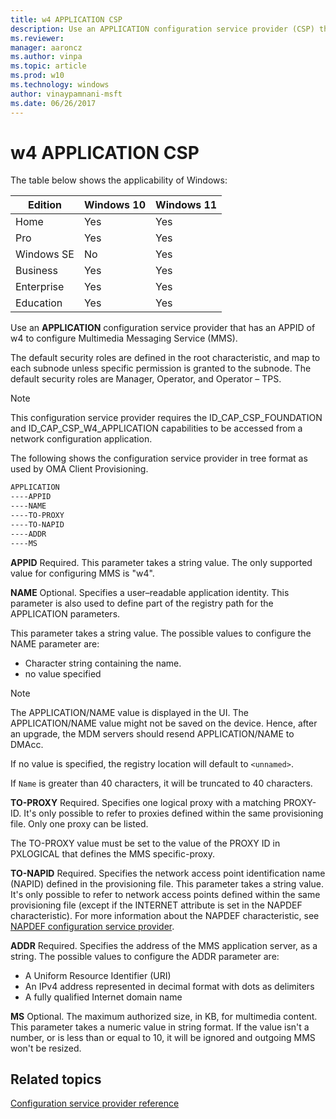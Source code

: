 ```yaml
---
title: w4 APPLICATION CSP
description: Use an APPLICATION configuration service provider (CSP) that has an APPID of w4 to configure Multimedia Messaging Service (MMS).
ms.reviewer:
manager: aaroncz
ms.author: vinpa
ms.topic: article
ms.prod: w10
ms.technology: windows
author: vinaypamnani-msft
ms.date: 06/26/2017
---
```


# w4 APPLICATION CSP

The table below shows the applicability of Windows:

|Edition|Windows 10|Windows 11|
|--- |--- |--- |
|Home|Yes|Yes|
|Pro|Yes|Yes|
|Windows SE|No|Yes|
|Business|Yes|Yes|
|Enterprise|Yes|Yes|
|Education|Yes|Yes|

Use an **APPLICATION** configuration service provider that has an APPID of w4 to configure Multimedia Messaging Service (MMS).

The default security roles are defined in the root characteristic, and map to each subnode unless specific permission is granted to the subnode. The default security roles are Manager, Operator, and Operator – TPS.

> [!NOTE]
> This configuration service provider requires the ID\_CAP\_CSP\_FOUNDATION and ID\_CAP\_CSP\_W4\_APPLICATION capabilities to be accessed from a network configuration application.

The following shows the configuration service provider in tree format as used by OMA Client Provisioning.

```cmd
APPLICATION
----APPID
----NAME
----TO-PROXY
----TO-NAPID
----ADDR
----MS
```

<a href="" id="appid"></a>**APPID**
Required. This parameter takes a string value. The only supported value for configuring MMS is "w4".

<a href="" id="name"></a>**NAME**
Optional. Specifies a user–readable application identity. This parameter is also used to define part of the registry path for the APPLICATION parameters.

This parameter takes a string value. The possible values to configure the NAME parameter are:

-   Character string containing the name.
-   no value specified

> [!NOTE]
> The APPLICATION/NAME value is displayed in the UI. The APPLICATION/NAME value might not be saved on the device. Hence, after an upgrade, the MDM servers should resend APPLICATION/NAME to DMAcc.

If no value is specified, the registry location will default to `<unnamed>`.

If `Name` is greater than 40 characters, it will be truncated to 40 characters.

<a href="" id="to-proxy"></a>**TO-PROXY**
Required. Specifies one logical proxy with a matching PROXY-ID. It's only possible to refer to proxies defined within the same provisioning file. Only one proxy can be listed.

The TO-PROXY value must be set to the value of the PROXY ID in PXLOGICAL that defines the MMS specific-proxy.

<a href="" id="to-napid"></a>**TO-NAPID**
Required. Specifies the network access point identification name (NAPID) defined in the provisioning file. This parameter takes a string value. It's only possible to refer to network access points defined within the same provisioning file (except if the INTERNET attribute is set in the NAPDEF characteristic). For more information about the NAPDEF characteristic, see [NAPDEF configuration service provider](napdef-csp.md).

<a href="" id="addr"></a>**ADDR**
Required. Specifies the address of the MMS application server, as a string. The possible values to configure the ADDR parameter are:

-   A Uniform Resource Identifier (URI)
-   An IPv4 address represented in decimal format with dots as delimiters
-   A fully qualified Internet domain name

<a href="" id="ms"></a>**MS**
Optional. The maximum authorized size, in KB, for multimedia content. This parameter takes a numeric value in string format. If the value isn't a number, or is less than or equal to 10, it will be ignored and outgoing MMS won't be resized.

## Related topics


[Configuration service provider reference](configuration-service-provider-reference.md)
